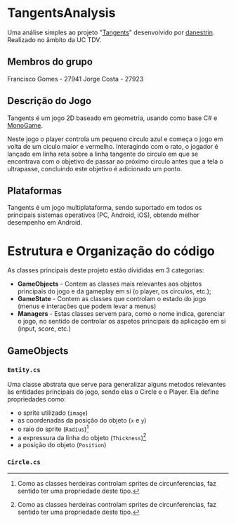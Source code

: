 # TangentsAnalysis

Uma análise simples ao projeto "[Tangents](https://github.com/danestrin/Tangents/)" desenvolvido por [danestrin](https://github.com/danestrin/).
Realizado no âmbito da UC TDV.

## Membros do grupo

Francisco Gomes - 27941
Jorge Costa - 27923

## Descrição do Jogo

Tangents é um jogo 2D baseado em geometria, usando como base C# e [MonoGame](https://monogame.net). 

Neste jogo o player controla um pequeno circulo azul e começa o jogo em volta de um ciculo maior e vermelho. Interagindo com o rato, o jogador é lançado em linha reta sobre a linha tangente do circulo em que se encontrava com o objetivo de passar ao próximo circulo antes que a tela o ultrapasse, concluindo este objetivo é adicionado um ponto.

## Plataformas

Tangents é um jogo multiplataforma, sendo suportado em todos os principais sistemas operativos (PC, Android, iOS), obtendo melhor desempenho em Android.

# Estrutura e Organização do código

As classes principais deste projeto estão divididas em 3 categorias:
 - **GameObjects** - Contem as classes mais relevantes aos objetos principais do jogo e da gameplay em si (o player, os circulos, etc.);
 - **GameState** - Contem as classes que controlam o estado do jogo (menus e interações que podem levar a menus)
 - **Managers** - Estas classes servem para, como o nome indica, gerenciar o jogo, no sentido de controlar os aspetos principais da aplicação em si (input, score, etc.)

 ## GameObjects
 ### `Entity.cs`
  Uma classe abstrata que serve para generalizar alguns metodos relevantes às entidades principais do jogo, sendo elas o Circle e o Player. Ela define propriedades como:
   - o sprite utilizado (`image`)
   - as coordenadas da posição do objeto (`x` e `y`)
   - o raio do sprite (`Radius`)[^1]
   - a expressura da linha do objeto (`Thickness`)[^1]
   - a posição do objeto (`Position`)

 [^1]: Como as classes herdeiras controlam sprites de circunferencias, faz sentido ter uma propriedade deste tipo.

 ### `Circle.cs`